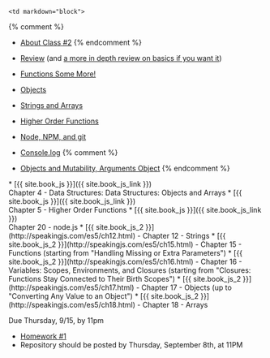 	<td markdown="block">
{% comment %}
* [About Class #2](slides/02/meta.html)
{% endcomment %}

* [Review](slides/02/review.html) (and [a more in depth review on basics if you want it](slides/02/review-basics.html))
* [Functions Some More!](slides/02/functions-addendum.html)
* [Objects](slides/02/objects.html)
* [Strings and Arrays](slides/02/strings-arrays.html)
* [Higher Order Functions](slides/02/higher-order-functions.html) 
* [Node, NPM, and git](slides/02/node-npm-debug-git.html)
* [Console.log](slides/02/questions-log.html)
{% comment %}
* [Objects and Mutability, Arguments Object](slides/02/objects-addendum.html)
{% endcomment %}



</td>
	<td markdown="block">
* [{{ site.book_js }}]({{ site.book_js_link }}) <br> Chapter 4 - Data Structures: Data Structures: Objects and Arrays
* [{{ site.book_js }}]({{ site.book_js_link }}) <br> Chapter 5 - Higher Order Functions
* [{{ site.book_js }}]({{ site.book_js_link }}) <br> Chapter 20 - node.js
* [{{ site.book_js_2 }}](http://speakingjs.com/es5/ch12.html) - Chapter 12 - Strings
* [{{ site.book_js_2 }}](http://speakingjs.com/es5/ch15.html) - Chapter 15 - Functions (starting from "Handling Missing or Extra Parameters")
* [{{ site.book_js_2 }}](http://speakingjs.com/es5/ch16.html) - Chapter 16 -  Variables: Scopes, Environments, and Closures (starting from "Closures: Functions Stay Connected to Their Birth Scopes")
* [{{ site.book_js_2 }}](http://speakingjs.com/es5/ch17.html) - Chapter 17 - Objects (up to "Converting Any Value to an Object")
* [{{ site.book_js_2 }}](http://speakingjs.com/es5/ch18.html) - Chapter 18 - Arrays


</td>
	<td markdown="block">


Due Thursday, 9/15, by 11pm

* [Homework #1](homework/01.html)
* Repository should be posted by Thursday, September 8th, at 11PM

</td>
